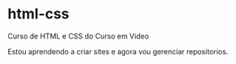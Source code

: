 # html-css
 Curso de HTML  e CSS do Curso em Video

Estou aprendendo a criar sites e agora vou gerenciar repositorios.